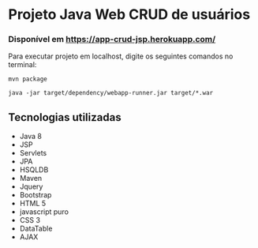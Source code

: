 # Projeto Java Web CRUD de usuários 

### Disponível em https://app-crud-jsp.herokuapp.com/

Para executar projeto em localhost, digite os seguintes comandos no terminal:
~~~
mvn package

java -jar target/dependency/webapp-runner.jar target/*.war
~~~

## Tecnologias utilizadas
- Java 8
- JSP
- Servlets
- JPA
- HSQLDB
- Maven
- Jquery
- Bootstrap
- HTML 5
- javascript puro
- CSS 3
- DataTable
- AJAX
